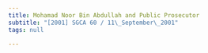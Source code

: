 ```yaml
---
title: Mohamad Noor Bin Abdullah and Public Prosecutor
subtitle: "[2001] SGCA 60 / 11\_September\_2001"
tags: null

---
```


